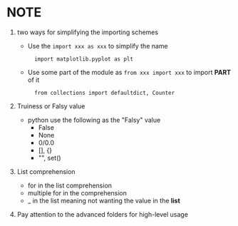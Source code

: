 NOTE
===

1. two ways for simplifying the importing schemes
	
	* Use the `import xxx as xxx` to simplify the name

			import matplotlib.pyplot as plt

	* Use some part of the module as `from xxx import xxx` to import **PART** of it

			from collections import defaultdict, Counter
	

2. Truiness or Falsy value

	* python use the following as the "Falsy" value
		+ False
		+ None
		+ 0/0.0
		+ [], {}
		+ "", set()


3. List comprehension

	* for in the list comprehension
	* multiple for in the comprehension
	* _ in the list meaning not wanting the value in the **list**

4. Pay attention to the advanced folders for high-level usage
